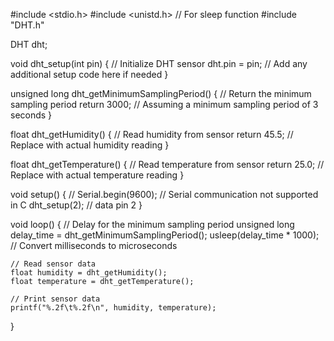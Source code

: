 #include <stdio.h>
#include <unistd.h> // For sleep function
#include "DHT.h"

DHT dht;

void dht_setup(int pin) {
    // Initialize DHT sensor
    dht.pin = pin;
    // Add any additional setup code here if needed
}

unsigned long dht_getMinimumSamplingPeriod() {
    // Return the minimum sampling period
    return 3000; // Assuming a minimum sampling period of 3 seconds
}

float dht_getHumidity() {
    // Read humidity from sensor
    return 45.5; // Replace with actual humidity reading
}

float dht_getTemperature() {
    // Read temperature from sensor
    return 25.0; // Replace with actual temperature reading
}

void setup() {
    // Serial.begin(9600); // Serial communication not supported in C
    dht_setup(2); // data pin 2
}

void loop() {
    // Delay for the minimum sampling period
    unsigned long delay_time = dht_getMinimumSamplingPeriod();
    usleep(delay_time * 1000); // Convert milliseconds to microseconds

    // Read sensor data
    float humidity = dht_getHumidity();
    float temperature = dht_getTemperature();

    // Print sensor data
    printf("%.2f\t%.2f\n", humidity, temperature);
}
